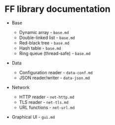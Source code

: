 # FF library documentation

* Base
	* Dynamic array - `base.md`
	* Double-linked list - `base.md`
	* Red-black tree - `base.md`
	* Hash table - `base.md`
	* Ring queue (thread-safe) - `base.md`

* Data
	* Configuration reader - `data-conf.md`
	* JSON reader/writer - `data-json.md`

* Network
	* HTTP reader - `net-http.md`
	* TLS reader - `net-tls.md`
	* URL functions - `net-url.md`

* Graphical UI - `gui.md`

